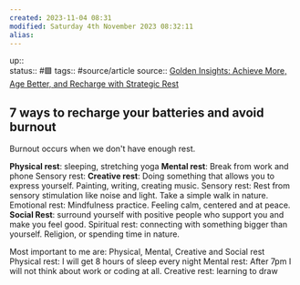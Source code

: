 ```yaml
---
created: 2023-11-04 08:31 
modified: Saturday 4th November 2023 08:32:11
alias: 
---
```

up::  
status:: #🟩
tags:: #source/article 
source:: [Golden Insights: Achieve More, Age Better, and Recharge with Strategic Rest](https://www.thegolden-circle.com/p/golden-insights-achieve-more-age)
## 7 ways to recharge your batteries and avoid burnout

Burnout occurs when we don't have enough rest.

**Physical rest**: sleeping, stretching yoga
**Mental rest**: Break from work and phone
Sensory rest: 
**Creative rest**: Doing something that allows you to express yourself. Painting, writing, creating music. 
Sensory rest: Rest from sensory stimulation like noise and light. Take a simple walk in nature. 
Emotional rest: Mindfulness practice. Feeling calm, centered and at peace.
**Social Rest**: surround yourself with positive people who support you and make you feel good.
Spiritual rest: connecting with something bigger than yourself. Religion, or spending time in nature.


Most important to me are:
Physical, Mental, Creative and Social rest
Physical rest: I will get 8 hours of sleep every night
Mental rest: After 7pm I will not think about work or coding at all.
Creative rest: learning to draw 